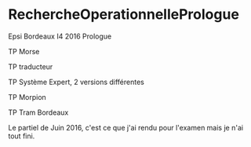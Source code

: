 # RechercheOperationnellePrologue
Epsi Bordeaux I4 2016 Prologue

TP Morse

TP traducteur

TP Système Expert, 2 versions différentes

TP Morpion

TP Tram Bordeaux

Le partiel de Juin 2016, c'est ce que j'ai rendu pour l'examen mais je n'ai tout fini.

